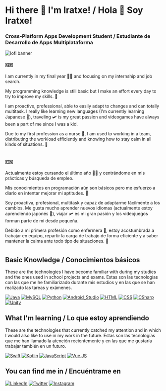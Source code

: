 # Hi there 👋 I'm Iratxe! /  Hola 👋 Soy Iratxe!
### Cross-Platform Apps Development Student / Estudiante de Desarrollo de Apps Multiplataforma

![lofi banner](https://user-images.githubusercontent.com/84654095/171984672-e9431245-f3ec-401a-9318-2b90c3252033.jpg)

#### :uk:
I am currently in my final year :woman_student: and focusing on my internship and job search.

My programming knowledge is still basic but I make an effort every day to try to improve my skills. :muscle:

I am proactive, professional, able to easily adapt to changes and can totally multitask. I really like learning new languages (I'm currently learning Japanese :japan:), traveling :small_airplane: is my great passion and videogames have always been a part of me since I was a kid.

Due to my first profession as a nurse :syringe:, I am used to working in a team, distributing the workload efficiently and knowing how to stay calm in all kinds of situations. :lotus_position:

# 

#### :es:
Actualmente estoy cursando el último año :woman_student: y centrándome en mis prácticas y búsqueda de empleo. 

Mis conocimientos en programación aún son básicos pero me esfuerzo a diario en intentar mejorar mi aptitudes. :muscle:

Soy proactiva, profesional, multitask y capaz de adaptarme fácilmente a los cambios. Me gusta mucho aprender nuevos idiomas (actualmente estoy aprendiendo japonés :japan:), viajar :small_airplane: es mi gran pasión y los videojuegos forman parte de mi desde pequeña. 

Debido a mi primera profesión como enfermera :syringe:, estoy acostumbrada a trabajar en equipo, repartir la carga de trabajo de forma eficiente y a saber mantener la calma ante todo tipo de situaciones. :lotus_position:

#

## Basic Knowledge / Conocimientos básicos 
These are the technologies I have become familiar with during my studies and the ones used in school projects and exams.
Estas son las tecnologías con las que me he familiarizado durante mis estudios y en las que se han realizado las tareas y exámenes.</br>

[![Java](https://img.shields.io/badge/Java-ED8B00?style=for-the-badge&logo=openjdk&logoColor=white)]()
[![MySQL](https://img.shields.io/badge/MySQL-00000F?style=for-the-badge&logo=mysql&logoColor=white)]()
[![Python](https://img.shields.io/badge/Python-3776AB?style=for-the-badge&logo=python&logoColor=white)]()
[![Android_Studio](https://img.shields.io/badge/Android_Studio-3DDC84?style=for-the-badge&logo=android-studio&logoColor=white)]()
[![HTML](https://img.shields.io/badge/HTML5-E34F26?style=for-the-badge&logo=html5&logoColor=white)]()
[![CSS](https://img.shields.io/badge/CSS-239120?&style=for-the-badge&logo=css3&logoColor=white)]()
[![CSharp](https://img.shields.io/badge/C%23-239120?style=for-the-badge&logo=c-sharp&logoColor=white)]()
[![Unity](https://img.shields.io/badge/Unity-100000?style=for-the-badge&logo=unity&logoColor=white)]()



##  What I'm learning / Lo que estoy aprendiendo
These are the technologies that currently catched my attention and in which I would also like to use in my work in the future.
Estas son las tecnologías que me han llamado la atención recientemente y en las que me gustaría trabajar también en un futuro.</br>

[![Swift](https://img.shields.io/badge/Swift-FA7343?style=for-the-badge&logo=swift&logoColor=white)]()
[![Kotlin](https://img.shields.io/badge/Kotlin-0095D5?&style=for-the-badge&logo=kotlin&logoColor=white)]()
[![JavaScript](https://img.shields.io/badge/JavaScript-F7DF1E?style=for-the-badge&logo=javascript&logoColor=black)]()
[![Vue.JS](https://img.shields.io/badge/Vue.js-35495E?style=for-the-badge&logo=vue.js&logoColor=4FC08D)]()


## You can find me in / Encuéntrame en 
[![LinkedIn](https://img.shields.io/badge/LinkedIn-Iratxe_lizame-0077B5?style=for-the-badge&logo=linkedin&logoColor=white)](https://www.linkedin.com/in/iratxe-lizame/)
[![Twitter](https://img.shields.io/badge/Twitter-@iratxe_lzm-1DA1F2?style=for-the-badge&logo=twitter&logoColor=white)](https://twitter.com/iratxe_lzm)
[![Instagram](https://img.shields.io/badge/Instagram-@ira_lzm-E4405F?style=for-the-badge&logo=instagram&logoColor=white)](https://www.instagram.com/ira_lzm/)



<!--
**lzmdev7/lzmdev7** is a ✨ _special_ ✨ repository because its `README.md` (this file) appears on your GitHub profile.

Here are some ideas to get you started:

- 🔭 I’m currently working on ...
- 🌱 I’m currently learning ...
- 👯 I’m looking to collaborate on ...
- 🤔 I’m looking for help with ...
- 💬 Ask me about ...
- 📫 How to reach me: ...
- 😄 Pronouns: ...
- ⚡ Fun fact: ...
-->
